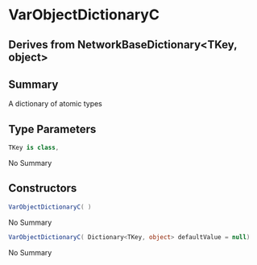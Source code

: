 # VarObjectDictionaryC<TKey>

## Derives from NetworkBaseDictionary<TKey, object>

## Summary

A dictionary of atomic types
## Type Parameters

```c#
TKey is class, 
```
No Summary
## Constructors

```c#
VarObjectDictionaryC( ) 
```
No Summary
```c#
VarObjectDictionaryC( Dictionary<TKey, object> defaultValue = null) 
```
No Summary
